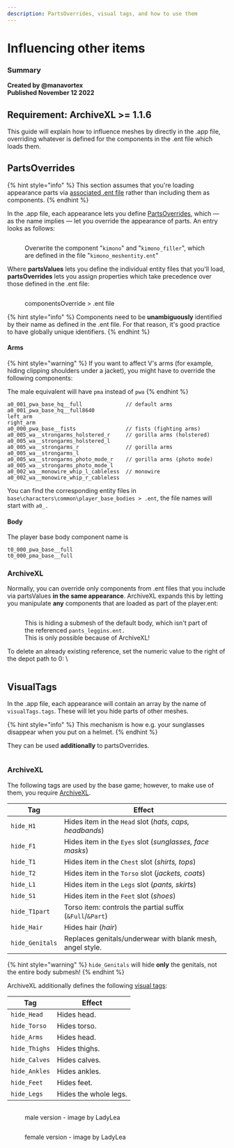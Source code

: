 ```yaml
---
description: PartsOverrides, visual tags, and how to use them
---
```


# Influencing other items

### Summary <a href="#summary" id="summary"></a>

**Created by @manavortex**\
**Published November 12 2022**

## Requirement: ArchiveXL >= 1.1.6

This guide will explain how to influence meshes by directly in the .app file, overriding whatever is defined for the components in the .ent file which loads them.

## PartsOverrides

{% hint style="info" %}
This section assumes that you're loading appearance parts via [associated .ent file](adding-new-items.md#mesh\_entity.ent) rather than including them as components.
{% endhint %}

In the .app file, each appearance lets you define [PartsOverrides](adding-new-items.md#appearance.app), which — as the name implies — let you override the appearance of parts. An entry looks as follows:

<figure><img src="../../.gitbook/assets/Screenshot 2022-11-14 at 09.35.06.png" alt=""><figcaption><p>Overwrite the component "<code>kimono</code>" and "<code>kimono_filler</code>", which are defined in the file "<code>kimono_meshentity.ent</code>"</p></figcaption></figure>

Where **partsValues** lets you define the individual entity files that you'll load, **partsOverrides** lets you assign properties which take precedence over those defined in the .ent file:

<figure><img src="../../.gitbook/assets/partsOverrides2.png" alt=""><figcaption><p>componentsOverride > .ent file</p></figcaption></figure>

{% hint style="info" %}
Components need to be **unambiguously** identified by their name as defined in the .ent file. For that reason, it's good practice to have globally unique identifiers.&#x20;
{% endhint %}

#### Arms

{% hint style="warning" %}
If you want to affect V's arms (for example, hiding clipping shoulders under a jacket), you might have to override the following components:

The male equivalent will have `pma` instead of `pwa`
{% endhint %}

```
a0_001_pwa_base_hq__full              // default arms
a0_001_pwa_base_hq__full8640          
left_arm                              
right_arm                             
a0_000_pwa_base__fists                // fists (fighting arms)
a0_005_wa__strongarms_holstered_r     // gorilla arms (holstered)
a0_005_wa__strongarms_holstered_l    
a0_005_wa__strongarms_r               // gorilla arms
a0_005_wa__strongarms_l
a0_005_wa__strongarms_photo_mode_r    // gorilla arms (photo mode)
a0_005_wa__strongarms_photo_mode_l
a0_002_wa__monowire_whip_l_cableless  // monowire
a0_002_wa__monowire_whip_r_cableless
```

You can find the corresponding entity files in `base\characters\common\player_base_bodies > .ent`, the file names will start with `a0_.`

#### Body

The player base body component name is

```
t0_000_pwa_base__full
t0_000_pma_base__full
```

### ArchiveXL

Normally, you can override only components from .ent files that you include via partsValues **in the same appearance**. ArchiveXL expands this by letting you manipulate **any** components that are loaded as part of the player.ent:

<figure><img src="../../.gitbook/assets/partsOverrides3.png" alt=""><figcaption><p>This is hiding a submesh of the default body, which isn't part of the referenced <code>pants_leggins.ent.</code><br><code></code>This is only possible because of ArchiveXL!</p></figcaption></figure>

To delete an already existing reference, set the numeric value to the right of the depot path to 0: \


<figure><img src="../../.gitbook/assets/archive_xl_remove_reference.png" alt=""><figcaption></figcaption></figure>

## VisualTags

In the .app file, each appearance will contain an array by the name of `visualTags.tags`. These will let you hide parts of other meshes.

{% hint style="info" %}
This mechanism is how e.g. your sunglasses disappear when you put on a helmet.
{% endhint %}

They can be used **additionally** to partsOverrides.

<figure><img src="../../.gitbook/assets/visual_tags_preview.png" alt=""><figcaption></figcaption></figure>

### ArchiveXL

The following tags are used by the base game; however, to make use of them, you require [ArchiveXL](https://github.com/psiberx/cp2077-archive-xl).&#x20;

| Tag             | Effect                                                    |
| --------------- | --------------------------------------------------------- |
| `hide_H1`       | Hides item in the `Head` slot (_hats, caps, headbands_)   |
| `hide_F1`       | Hides item in the `Eyes` slot (_sunglasses, face masks_)  |
| `hide_T1`       | Hides item in the `Chest` slot (_shirts, tops_)           |
| `hide_T2`       | Hides item in the `Torso` slot (_jackets, coats_)         |
| `hide_L1`       | Hides item in the `Legs` slot (_pants, skirts_)           |
| `hide_S1`       | Hides item in the `Feet` slot (_shoes_)                   |
| `hide_T1part`   | Torso item: controls the partial suffix (`&Full`/`&Part`) |
| `hide_Hair`     | Hides hair (_hair_)                                       |
| `hide_Genitals` | Replaces genitals/underwear with blank mesh, angel style. |

{% hint style="warning" %}
`hide_Genitals` will hide **only** the genitals, not the entire body submesh!
{% endhint %}

ArchiveXL additionally defines the following [visual tags](https://github.com/psiberx/cp2077-archive-xl#adding-visual-tags):

| Tag           | Effect                |
| ------------- | --------------------- |
| `hide_Head`   | Hides head.           |
| `hide_Torso`  | Hides torso.          |
| `hide_Arms`   | Hides head.           |
| `hide_Thighs` | Hides thighs.         |
| `hide_Calves` | Hides calves.         |
| `hide_Ankles` | Hides ankles.         |
| `hide_Feet`   | Hides feet.           |
| `hide_Legs`   | Hides the whole legs. |





<div>

<figure><img src="../../.gitbook/assets/body-parts-male.png" alt=""><figcaption><p>male version - image by LadyLea</p></figcaption></figure>

 

<figure><img src="../../.gitbook/assets/bodyparts_female.png" alt=""><figcaption><p>female version - image by LadyLea</p></figcaption></figure>

</div>



